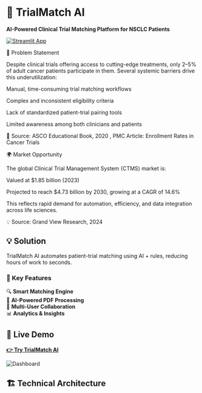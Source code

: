 # 🧬 TrialMatch AI

**AI-Powered Clinical Trial Matching Platform for NSCLC Patients**

[![Streamlit App](https://static.streamlit.io/badges/streamlit_badge_black_white.svg)](https://your-app-url.streamlit.app/)

🎯 Problem Statement

Despite clinical trials offering access to cutting-edge treatments, only 2–5% of adult cancer patients participate in them.
Several systemic barriers drive this underutilization:

Manual, time-consuming trial matching workflows

Complex and inconsistent eligibility criteria

Lack of standardized patient-trial pairing tools

Limited awareness among both clinicians and patients

🔎 Source: ASCO Educational Book, 2020
, PMC Article: Enrollment Rates in Cancer Trials

🌍 Market Opportunity

The global Clinical Trial Management System (CTMS) market is:

Valued at $1.85 billion (2023)

Projected to reach $4.73 billion by 2030, growing at a CAGR of 14.6%

This reflects rapid demand for automation, efficiency, and data integration across life sciences.

💡 Source: Grand View Research, 2024

## 💡 Solution

TrialMatch AI automates patient-trial matching using AI + rules, reducing hours of work to seconds.

### 🔑 Key Features

🔍 **Smart Matching Engine**  
🤖 **AI-Powered PDF Processing**  
👥 **Multi-User Collaboration**  
📊 **Analytics & Insights**

## 🚀 Live Demo

**[👉 Try TrialMatch AI](https://your-app-url.streamlit.app/)**

![Dashboard](assets/screenshots/main-dashboard.png)

## 🏗️ Technical Architecture


